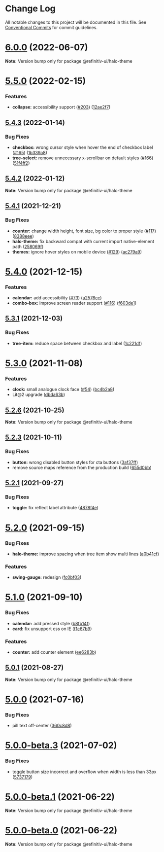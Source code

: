 # Change Log

All notable changes to this project will be documented in this file.
See [Conventional Commits](https://conventionalcommits.org) for commit guidelines.

# [6.0.0](https://github.com/Refinitiv/refinitiv-ui/compare/@refinitiv-ui/halo-theme@6.0.0-next.1...@refinitiv-ui/halo-theme@6.0.0) (2022-06-07)

**Note:** Version bump only for package @refinitiv-ui/halo-theme





# [5.5.0](https://github.com/Refinitiv/refinitiv-ui/compare/@refinitiv-ui/halo-theme@5.4.3...@refinitiv-ui/halo-theme@5.5.0) (2022-02-15)


### Features

* **collapse:** accessibility support ([#203](https://github.com/Refinitiv/refinitiv-ui/issues/203)) ([12ae2f7](https://github.com/Refinitiv/refinitiv-ui/commit/12ae2f7fe036d0351e69f5daca4369fae4097917))





## [5.4.3](https://github.com/Refinitiv/refinitiv-ui/compare/@refinitiv-ui/halo-theme@5.4.2...@refinitiv-ui/halo-theme@5.4.3) (2022-01-14)


### Bug Fixes

* **checkbox:** wrong cursor style when hover the end of checkbox label ([#165](https://github.com/Refinitiv/refinitiv-ui/issues/165)) ([1b339a8](https://github.com/Refinitiv/refinitiv-ui/commit/1b339a8107fa1fb5c2702a64051b462a4b1eca26))
* **tree-select:** remove unnecessary x-scrollbar on default styles ([#166](https://github.com/Refinitiv/refinitiv-ui/issues/166)) ([51f4ff2](https://github.com/Refinitiv/refinitiv-ui/commit/51f4ff2352031988f129d376dd4f7d856b374f41))





## [5.4.2](https://github.com/Refinitiv/refinitiv-ui/compare/@refinitiv-ui/halo-theme@5.4.1...@refinitiv-ui/halo-theme@5.4.2) (2022-01-12)

**Note:** Version bump only for package @refinitiv-ui/halo-theme





## [5.4.1](https://github.com/Refinitiv/refinitiv-ui/compare/@refinitiv-ui/halo-theme@5.4.0...@refinitiv-ui/halo-theme@5.4.1) (2021-12-21)


### Bug Fixes

* **counter:** change width height, font size, bg color to proper style ([#117](https://github.com/Refinitiv/refinitiv-ui/issues/117)) ([8388eee](https://github.com/Refinitiv/refinitiv-ui/commit/8388eeea1fdc107d5dafaaf3cf3a6cbe468b473f))
* **halo-theme:** fix backward compat with current import native-element path ([258069f](https://github.com/Refinitiv/refinitiv-ui/commit/258069f6260eab5011747a077b37fb8587121f0d))
* **themes:** ignore hover styles on mobile device ([#129](https://github.com/Refinitiv/refinitiv-ui/issues/129)) ([ac279a9](https://github.com/Refinitiv/refinitiv-ui/commit/ac279a91d6e961626c595deacfd8141a293f734d))





# [5.4.0](https://github.com/Refinitiv/refinitiv-ui/compare/@refinitiv-ui/halo-theme@5.3.1...@refinitiv-ui/halo-theme@5.4.0) (2021-12-15)


### Features

* **calendar:** add accessibility ([#73](https://github.com/Refinitiv/refinitiv-ui/issues/73)) ([a2576cc](https://github.com/Refinitiv/refinitiv-ui/commit/a2576cc8a1f0229bb5988af0c9d0bbf8ce7f765c))
* **combo-box:** improve screen reader support ([#116](https://github.com/Refinitiv/refinitiv-ui/issues/116)) ([f603de1](https://github.com/Refinitiv/refinitiv-ui/commit/f603de1d3b1900875d6903477938ecd21d055531))





## [5.3.1](https://github.com/Refinitiv/refinitiv-ui/compare/@refinitiv-ui/halo-theme@5.3.0...@refinitiv-ui/halo-theme@5.3.1) (2021-12-03)


### Bug Fixes

* **tree-item:** reduce space between checkbox and label ([1c221df](https://github.com/Refinitiv/refinitiv-ui/commit/1c221df6723e163925e8b0f603bc09e017a1df34))





# [5.3.0](https://github.com/Refinitiv/refinitiv-ui/compare/@refinitiv-ui/halo-theme@5.2.6...@refinitiv-ui/halo-theme@5.3.0) (2021-11-08)


### Features

* **clock:** small analogue clock face ([#54](https://github.com/Refinitiv/refinitiv-ui/issues/54)) ([bc4b2a8](https://github.com/Refinitiv/refinitiv-ui/commit/bc4b2a816135ef70819d826d15ba9b36dda99207))
* Lit@2 upgrade ([dbda63b](https://github.com/Refinitiv/refinitiv-ui/commit/dbda63be97257f891cb1f2c5ff46b638c70e0b15))





## [5.2.6](https://github.com/Refinitiv/refinitiv-ui/compare/@refinitiv-ui/halo-theme@5.2.3...@refinitiv-ui/halo-theme@5.2.6) (2021-10-25)

**Note:** Version bump only for package @refinitiv-ui/halo-theme





## [5.2.3](https://github.com/Refinitiv/refinitiv-ui/compare/@refinitiv-ui/halo-theme@5.2.2...@refinitiv-ui/halo-theme@5.2.3) (2021-10-11)


### Bug Fixes

* **button:** wrong disabled button styles for cta buttons ([3af37ff](https://github.com/Refinitiv/refinitiv-ui/commit/3af37ff826eb0f533fd1c8bb71111484d358fdd6))
* remove source maps reference from the production build ([655d0bb](https://github.com/Refinitiv/refinitiv-ui/commit/655d0bb57290e5fe1276bf1a99bd7a0190d7a2f8))





## [5.2.1](https://git.sami.int.thomsonreuters.com/elf/refinitiv-ui/compare/@refinitiv-ui/halo-theme@5.2.0...@refinitiv-ui/halo-theme@5.2.1) (2021-09-27)


### Bug Fixes

* **toggle:** fix reflect label attribute ([4878f4e](https://git.sami.int.thomsonreuters.com/elf/refinitiv-ui/commits/4878f4ee38f774420eb2641e1879461bc9f3356a))





# [5.2.0](https://git.sami.int.thomsonreuters.com/elf/refinitiv-ui/compare/@refinitiv-ui/halo-theme@5.1.0...@refinitiv-ui/halo-theme@5.2.0) (2021-09-15)


### Bug Fixes

* **halo-theme:** improve spacing when tree item show multi lines ([a0b41cf](https://git.sami.int.thomsonreuters.com/elf/refinitiv-ui/commits/a0b41cff9f809e041b553d73a8de1ba184df43d6))


### Features

* **swing-gauge:** redesign ([fc0bf03](https://git.sami.int.thomsonreuters.com/elf/refinitiv-ui/commits/fc0bf03941cbd893ebde3c322fc5ff3cc7fe1330))





# [5.1.0](https://git.sami.int.thomsonreuters.com/elf/refinitiv-ui/compare/@refinitiv-ui/halo-theme@5.0.1...@refinitiv-ui/halo-theme@5.1.0) (2021-09-10)


### Bug Fixes

* **calendar:** add pressed style ([b8fb14f](https://git.sami.int.thomsonreuters.com/elf/refinitiv-ui/commits/b8fb14fe045dbf966c88302599df0e64b754146e))
* **card:** fix unsupport css on IE ([f1c67b9](https://git.sami.int.thomsonreuters.com/elf/refinitiv-ui/commits/f1c67b9169c4d496a87d7cba10aedaaa6fa7b2f0))


### Features

* **counter:** add counter element ([ee6283b](https://git.sami.int.thomsonreuters.com/elf/refinitiv-ui/commits/ee6283b20f93b980df51e519618db0cf2f673e41))





## [5.0.1](https://git.sami.int.thomsonreuters.com/elf/refinitiv-ui/compare/@refinitiv-ui/halo-theme@5.0.0...@refinitiv-ui/halo-theme@5.0.1) (2021-08-27)

**Note:** Version bump only for package @refinitiv-ui/halo-theme





# [5.0.0](https://git.sami.int.thomsonreuters.com/elf/refinitiv-ui/compare/@refinitiv-ui/halo-theme@5.0.0-beta.3...@refinitiv-ui/halo-theme@5.0.0) (2021-07-16)


### Bug Fixes

* pill text off-center ([360c8d8](https://git.sami.int.thomsonreuters.com/elf/refinitiv-ui/commits/360c8d8b674a8fb3311076e4397a47be64021f7b))





# [5.0.0-beta.3](https://git.sami.int.thomsonreuters.com/elf/refinitiv-ui/compare/@refinitiv-ui/halo-theme@5.0.0-beta.1...@refinitiv-ui/halo-theme@5.0.0-beta.3) (2021-07-02)

### Bug Fixes

- toggle button size incorrect and overflow when width is less than 33px ([5737179](https://git.sami.int.thomsonreuters.com/elf/refinitiv-ui/commits/5737179410b137b4f2d1db82c25a69fafa3e8fca))

# [5.0.0-beta.1](https://git.sami.int.thomsonreuters.com/elf/refinitiv-ui/compare/@refinitiv-ui/halo-theme@5.0.0-beta.0...@refinitiv-ui/halo-theme@5.0.0-beta.1) (2021-06-22)

**Note:** Version bump only for package @refinitiv-ui/halo-theme

# [5.0.0-beta.0](https://git.sami.int.thomsonreuters.com/elf/refinitiv-ui/compare/@refinitiv-ui/halo-theme@5.0.0-alpha.9...@refinitiv-ui/halo-theme@5.0.0-beta.0) (2021-06-22)

**Note:** Version bump only for package @refinitiv-ui/halo-theme

